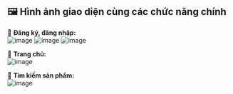 ## 🖼️ Hình ảnh giao diện cùng các chức năng chính

📌 **Đăng ký, đăng nhập:**  
![image](https://github.com/user-attachments/assets/6b87aede-b37f-4446-9d43-a1727bc7cc13)
![image](https://github.com/user-attachments/assets/0fe84ef1-fbc5-465a-ba83-6692dc39a653)
![image](https://github.com/user-attachments/assets/e17c5455-d797-440c-a7b0-9d262e041ba0)

📌 **Trang chủ:**  
![image](https://github.com/user-attachments/assets/6c115c66-e9cf-41d1-b878-ae3d5252b304)

📌 **Tìm kiếm sản phẩm:**  
![image](https://github.com/user-attachments/assets/2ec36393-23b2-46f4-9e17-cce845de4b4e)




